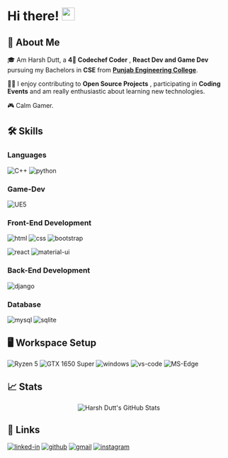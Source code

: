 # Hi there! <img src="https://media.giphy.com/media/hvRJCLFzcasrR4ia7z/giphy.gif" width="29px">

## 🚀 About Me

🎓 Am Harsh Dutt, a **4🌟 Codechef Coder** , **React Dev and Game Dev** pursuing my Bachelors in **CSE** from [**Punjab Engineering College**](https://pec.ac.in/).

👨‍💻 I enjoy contributing to **Open Source Projects** , participating in **Coding Events** and am really enthusiastic about learning new technologies.

🎮 Calm Gamer.

## 🛠️ Skills

### Languages

![C++](https://img.shields.io/badge/C%2B%2B-00599C?style=for-the-badge&logo=c%2B%2B&logoColor=white)
![python](https://img.shields.io/badge/Python-14354C?style=for-the-badge&logo=python&logoColor=white)

### Game-Dev

![UE5](https://img.shields.io/badge/Unreal_Engine_5-00000F?style=for-the-badge&logo=unreal&logoColor=white)

### Front-End Development

![html](https://img.shields.io/badge/HTML5-E34F26?style=for-the-badge&logo=html5&logoColor=white)
![css](https://img.shields.io/badge/CSS3-1572B6?style=for-the-badge&logo=css3&logoColor=white)
![bootstrap](https://img.shields.io/badge/Bootstrap-563D7C?style=for-the-badge&logo=bootstrap&logoColor=white)
<!-- ![next](https://img.shields.io/badge/Next-000000?style=for-the-badge&logo=next-dot-js&logoColor=FFFFFF) -->
<!-- ![redux](https://img.shields.io/badge/Redux-593D88?style=for-the-badge&logo=redux&logoColor=white) -->
![react](https://img.shields.io/badge/React-20232A?style=for-the-badge&logo=react&logoColor=61DAFB)
![material-ui](https://img.shields.io/badge/Material_UI-0081CB?style=for-the-badge&logo=material-ui&logoColor=white)
<!-- ![sass](https://img.shields.io/badge/SASS-CC6699?style=for-the-badge&logo=sass&logoColor=white) -->

### Back-End Development

![django](https://img.shields.io/badge/Django-092E20?style=for-the-badge&logo=django&logoColor=white)

### Database

![mysql](https://img.shields.io/badge/MySQL-00000F?style=for-the-badge&logo=mysql&logoColor=white)
![sqlite](https://img.shields.io/badge/SQLite-07405E?style=for-the-badge&logo=sqlite&logoColor=white)

## 🖥️ Workspace Setup

![Ryzen 5](https://img.shields.io/badge/AMD-Ryzen_5-ED1C24?style=for-the-badge&logo=amd&logoColor=white)
![GTX 1650 Super](https://img.shields.io/badge/NVIDIA-GTX1650+-76B900?style=for-the-badge&logo=nvidia&logoColor=white)
![windows](https://img.shields.io/badge/Windows_10-0078D6?style=for-the-badge&logo=windows&logoColor=white)
![vs-code](https://img.shields.io/badge/VS_Code-007ACC?style=for-the-badge&logo=Visual-Studio-Code&logoColor=white)
![MS-Edge](https://img.shields.io/badge/Microsoft_Edge-0078D7?style=for-the-badge&logo=Microsoft-edge&logoColor=white)

## 📈 Stats

<div align="center">
 <img src="https://github-readme-stats.vercel.app/api?username=HarshDutt17&show_icons=true&hide_border=true&theme=blue-green" alt="Harsh Dutt's GitHub Stats">
</div>
<!-- <div align="center">
 <img src="https://github-readme-stats.vercel.app/api/top-langs/?username=HarshDutt17&theme=blue-green" alt="Harsh Dutt's Most Used Language Stats">
</div> -->


## 🔗 Links

[![linked-in](https://img.shields.io/badge/Linked_In-0077B5?style=for-the-badge&logo=LinkedIn&logoColor=white)](https://www.linkedin.com/in/harshdutt17/)
[![github](https://img.shields.io/badge/GitHub-000000?style=for-the-badge&logo=GitHub&logoColor=white)](https://github.com/HarshDutt17)
[![gmail](https://img.shields.io/badge/Gmail-D14836?style=for-the-badge&logo=Gmail&logoColor=white)](mailto:harshdatt17@gmail.com)
[![instagram](https://img.shields.io/badge/Instagram-E4405F?style=for-the-badge&logo=instagram&logoColor=white)](https://www.instagram.com/amharshdutt)
<!-- [![portfolio](https://img.shields.io/badge/Portfolio-5340ff?style=for-the-badge&logo=Google-chrome&logoColor=white)](https://tapajyoti-bose.vercel.app/) -->
<!-- [![resume](https://img.shields.io/badge/Resume-4285F4?style=for-the-badge&logo=read-the-docs&logoColor=white)](https://firebasestorage.googleapis.com/v0/b/tapajyoti-bose.appspot.com/o/Tapajyoti%20Bose.pdf?alt=media&token=6a3ecbde-fc45-4a80-9f28-884c3894399f) -->
<!-- [![upwork](https://img.shields.io/badge/Upwork-6FDA44?style=for-the-badge&logo=Upwork&logoColor=white)](https://www.upwork.com/freelancers/~01c12e516ee1d35044) -->
<!-- [![dev.to](https://img.shields.io/badge/Dev.to-0A0A0A?style=for-the-badge&logo=Dev-dot-To&logoColor=white)](https://dev.to/ruppysuppy) -->


